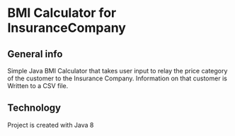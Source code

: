# BMI Calculator for InsuranceCompany

## General info
Simple Java BMI Calculator that takes user input to relay the price category of the customer to the Insurance Company. 
Information on that customer is Written to a CSV file.
	
## Technology
Project is created with Java 8
